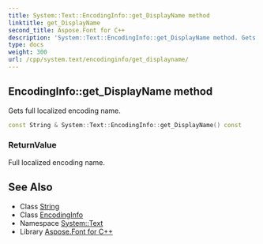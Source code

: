```yaml
---
title: System::Text::EncodingInfo::get_DisplayName method
linktitle: get_DisplayName
second_title: Aspose.Font for C++
description: 'System::Text::EncodingInfo::get_DisplayName method. Gets full localized encoding name in C++.'
type: docs
weight: 300
url: /cpp/system.text/encodinginfo/get_displayname/
---
```

## EncodingInfo::get_DisplayName method


Gets full localized encoding name.

```cpp
const String & System::Text::EncodingInfo::get_DisplayName() const
```


### ReturnValue

Full localized encoding name.

## See Also

* Class [String](../../../system/string/)
* Class [EncodingInfo](../)
* Namespace [System::Text](../../)
* Library [Aspose.Font for C++](../../../)

